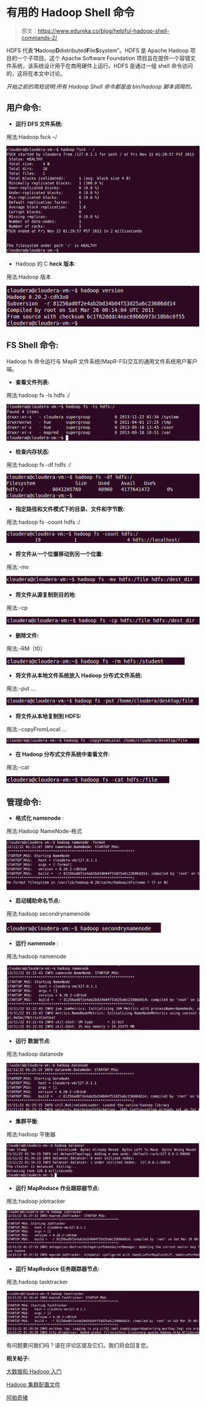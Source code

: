 # 有用的 Hadoop Shell 命令

> 原文：<https://www.edureka.co/blog/helpful-hadoop-shell-commands-2/>

HDFS 代表“**H**adoop**D**distributed**F**ile**S**system”。HDFS 是 Apache Hadoop 项目的一个子项目。这个 Apache Software Foundation 项目旨在提供一个容错文件系统，该系统设计用于在商用硬件上运行。HDFS 是通过一组 shell 命令访问的，这将在本文中讨论。

*开始之前的简短说明:所有 Hadoop Shell 命令都是由 bin/hadoop 脚本调用的。*

## **用户命令:**

*   **运行 DFS 文件系统:**

用法:Hadoop fsck –/

[![Run-DFS-file-system (1)](img/552ac55721c10fcb9af78967fd9aaacb.png)](https://cdn.edureka.co/blog/wp-content/uploads/2013/12/Run-DFS-file-system-1.png)

*   Hadoop 的 C **heck 版本**:

用法:Hadoop 版本

[![Hadoop Version ](img/0fd987a6fcdbd7b1adcd84ef1c173a13.png "Hadoop Version")](https://cdn.edureka.co/blog/wp-content/uploads/2013/12/HadoopVersion-1.png)

## **FS Shell 命令:**

Hadoop fs 命令运行与 MapR 文件系统(MapR-FS)交互的通用文件系统用户客户端。

*   **查看文件列表:**

用法:hadoop fs -ls hdfs :/

[![View File Listing in Hadoop](img/70a60b2ce9b32573707b1a8ca0320190.png "View File Listing in Hadoop")](https://cdn.edureka.co/blog/wp-content/uploads/2013/12/ViewFileListing-1.png)

*   **检查内存状态:**

用法:hadoop fs -df hdfs :/

[![Command to check memory status](img/e4d797cd7a44c5985ee5eb1767a7dea4.png "Command to check memory status")](https://www.edureka.co/blog/helpful-hadoop-shell-commands-2/)

*   **指定路径和文件模式下的目录、文件和字节数:**

用法:hadoop fs -count hdfs :/

[![Command to Count Directories, Files and Bytes in specified path and file pattern](img/8587299a0ec1d28a183b99d456a9440a.png "Command to Count Directories, Files and Bytes in specified path and file pattern")](https://www.edureka.co/blog/helpful-hadoop-shell-commands-2/)

*   **将文件从一个位置移动到另一个位置:**

用法:-mv

[![Command to Move file from one location to another](img/9cb7b817a740ce3b58db68c641615c01.png "Command to Move file from one location to another")](https://www.edureka.co/blog/helpful-hadoop-shell-commands-2/)

*   **将文件从源复制到目的地**:

用法:-cp

[![Command to Copy file from source to destination](img/eae6825a9fba7b6c1463fa798749a891.png "Command to Copy file from source to destination")](https://www.edureka.co/blog/helpful-hadoop-shell-commands-2/)

*   **删除文件:**

用法:-RM〔t0〕

[![Command to Delete File](img/6cbd55ebb93f455766c6b9603374a67d.png "Command to Delete File")](https://www.edureka.co/blog/helpful-hadoop-shell-commands-2/)

*   **将文件从本地文件系统放入 Hadoop 分布式文件系统:**

用法:-put <localsrc>…</localsrc>

[![Command to Put file from the Local file system to HDFS](img/55a98203cabefc820eb5f029b6519029.png "Command to Put file from the Local file system to HDFS")](https://www.edureka.co/blog/helpful-hadoop-shell-commands-2/)

*   **将文件从本地复制到 HDFS:**

用法:-copyFromLocal <localsrc>…</localsrc>

[![Command to Copy file from Local to HDFS](img/fccd8f4f41ac1cf36509cfcee2fcdb6c.png "Command to Copy file from Local to HDFS")](https://www.edureka.co/blog/helpful-hadoop-shell-commands-2/)

*   **在 Hadoop 分布式文件系统中查看文件**:

用法:-cat

[![Command to View file in HDFS](img/3279c4bd8761ebd135189b1f52df6c44.png "Command to View file in HDFS")](https://www.edureka.co/blog/helpful-hadoop-shell-commands-2/)

## **管理命令:**

*   **格式化 namenode** :

用法:Hadoop NameNode-格式

[![Format Namenode in Hadoop](img/4aa0969087cdf7a40016645467e50669.png "Format Namenode in Hadoop")](https://cdn.edureka.co/blog/wp-content/uploads/2013/12/FormatNamenode-1.png)

*   **启动辅助命名节点:**

用法:hadoop secondrynamenode

[![Command for Starting Secondary namenode](img/52648012bc4ca818a7c5ead82704a65c.png "Command for Starting Secondary namenode")](https://www.edureka.co/blog/helpful-hadoop-shell-commands-2/)

*   **运行 namenode** :

用法:hadoop namenode

[![Run Namenode in Hadoop](img/646db9c5b1d1d4baf019c98ae91f6357.png "Run Namenode in Hadoop")](https://cdn.edureka.co/blog/wp-content/uploads/2013/12/RunNamenode-1.png)

*   **运行** **数据节点**:

用法:hadoop datanode

[![Datanode in Hadoop](img/37461b30f90c755a5a7a3899e0fe2671.png "Datanode in Hadoop")](https://cdn.edureka.co/blog/wp-content/uploads/2013/12/RunDatanode-1.png)

*   **集群平衡**:

用法:hadoop 平衡器

[![Cluster Balancing in Hadoop](img/952f9ddb37814fd731d4f466b7ff2c54.png "Cluster Balancing in Hadoop")](https://cdn.edureka.co/blog/wp-content/uploads/2013/12/ClusterBalancing-1.png)

*   **运行 MapReduce 作业跟踪器节点:**

用法:hadoop jobtracker

[![Run MapReduce Job tracker node in Hadoop](img/963e3c0cd40400fcda095e3f4cfbf7cb.png "Run MapReduce Job tracker node in Hadoop")](https://cdn.edureka.co/blog/wp-content/uploads/2013/12/MapreduceJobTracker-1.png)

*   **运行 MapReduce 任务跟踪器节点:**

用法:hadoop tasktracker

[![Using Hadoop Task Tracker](img/be07ba79ebac23d8ae69f1c577ff86ed.png "Using Hadoop Task Tracker")](https://cdn.edureka.co/blog/wp-content/uploads/2013/12/MapreduceTaskTracker-1.png)

有问题要问我们吗？请在评论区提及它们，我们将会回复您。

**相关帖子:**

[大数据和 Hadoop 入门](https://www.edureka.co/big-data-and-hadoop)

[Hadoop 集群配置文件](https://www.edureka.co/blog/hadoop-cluster-configuration-files/)

[阿帕奇猪](https://www.edureka.co/blog/operators-in-apache-pig/)